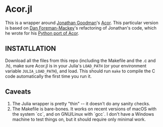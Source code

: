 # Acor.jl

This is a wrapper around [Jonathan
Goodman](https://www.math.nyu.edu/~goodman/)'s
[Acor](https://www.math.nyu.edu/~goodman/software/acor).
This particular version is based on [Dan
Foreman-Mackey](https://github.com/dfm)'s refactoring of
Jonathan's code, which he wrote for his [Python port of
Acor](https://github.com/dfm/acor).

## INSTATLLATION

Download all the files from this repo (including the
Makefile and the .c and .h), make sure Acor.jl is in your
Julia's `LOAD_PATH` (or your environment variable
`JULIA_LOAD_PATH`), and load.  This should run `make` to
compile the C code automatically the first time you run it.

## Caveats

<ol>

<li>The Julia wrapper is pretty "thin" -- it doesn't do any
sanity checks.</li>

<li>The Makefile is bare-bones.  It works on recent versions
of macOS with the system `cc`, and on GNU/Linux with `gcc`.
I don't have a Windows machine to test things on, but it
should require only minimal work.</li>

</ol>
